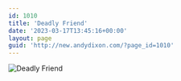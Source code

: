```yaml
---
id: 1010
title: 'Deadly Friend'
date: '2023-03-17T13:45:16+00:00'
layout: page
guid: 'http://new.andydixon.com/?page_id=1010'
---
```


![Deadly Friend](https://i0.wp.com/assets.g8x2.ldn.idrivee2-23.com/posters/Deadly%20Friend%2001.jpg?w=1200&ssl=1 "Deadly Friend")